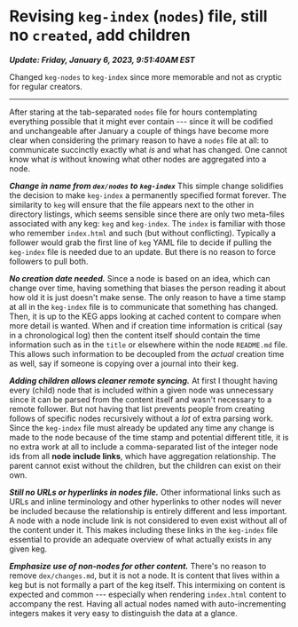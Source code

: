 # Revising `keg-index` (`nodes`) file, still no `created`, add children

***Update: Friday, January 6, 2023, 9:51:40AM EST***

Changed `keg-nodes` to `keg-index` since more memorable and not as cryptic for regular creators.

----

After staring at the tab-separated `nodes` file for hours contemplating everything possible that it might ever contain --- since it will be codified and unchangeable after January a couple of things have become more clear when considering the primary reason to have a `nodes` file at all: to communicate succinctly exactly what *is* and what has changed. One cannot know what *is* without knowing what other nodes are aggregated into a node.

***Change in name from `dex/nodes` to `keg-index`*** This simple change solidifies the decision to make `keg-index` a permanently specified format forever. The similarity to `keg` will ensure that the file appears next to the other in directory listings, which seems sensible since there are only two meta-files associated with any keg: `keg` and `keg-index`. The `index` is familiar with those who remember `index.html` and such (but without conflicting). Typically a follower would grab the first line of `keg` YAML file to decide if pulling the `keg-index` file is needed due to an update. But there is no reason to force followers to pull both.

***No creation date needed.*** Since a node is based on an idea, which can change over time, having something that biases the person reading it about how old it is just doesn't make sense. The only reason to have a time stamp at all in the `keg-index` file is to communicate that something has changed. Then, it is up to the KEG apps looking at cached content to compare when more detail is wanted. When and if creation time information is critical (say in a chronological log) then the content itself should contain the time information such as in the `title` or elsewhere within the node `README.md` file. This allows such information to be decoupled from the *actual* creation time as well, say if someone is copying over a journal into their keg.

***Adding children allows cleaner remote syncing.*** At first I thought having every (child) node that is included within a given node was unnecessary since it can be parsed from the content itself and wasn't necessary to a remote follower. But not having that list prevents people from creating follows of specific nodes recursively without a *lot* of extra parsing work. Since the `keg-index` file must already be updated any time any change is made to the node because of the time stamp and potential different title, it is no extra work at all to include a comma-separated list of the integer node ids from all **node include links**, which have aggregation relationship. The parent cannot exist without the children, but the children can exist on their own.

***Still no URLs or hyperlinks in nodes file.*** Other informational links such as URLs and inline terminology and other hyperlinks to other nodes will never be included because the relationship is entirely different and less important. A node with a node include link is not considered to even exist without all of the content under it. This makes including these links in the `keg-index` file essential to provide an adequate overview of what actually exists in any given keg.

***Emphasize use of non-nodes for other content.*** There's no reason to remove `dex/changes.md`, but it is not a node. It is content that lives within a keg but is not formally a part of the keg itself. This intermixing on content is expected and common --- especially when rendering `index.html` content to accompany the rest. Having all actual nodes named with auto-incrementing integers makes it very easy to distinguish the data at a glance.
